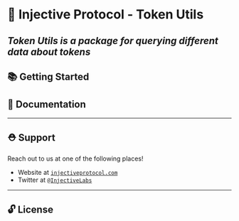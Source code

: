 # 🌟 Injective Protocol - Token Utils

_Token Utils is a package for querying different data about tokens_
---

## 📚 Getting Started

## 📖 Documentation

---

## ⛑ Support

Reach out to us at one of the following places!

- Website at <a href="https://injectiveprotocol.com" target="_blank">`injectiveprotocol.com`</a>
- Twitter at <a href="https://twitter.com/InjectiveLabs" target="_blank">`@InjectiveLabs`</a>

---

## 🔓 License
